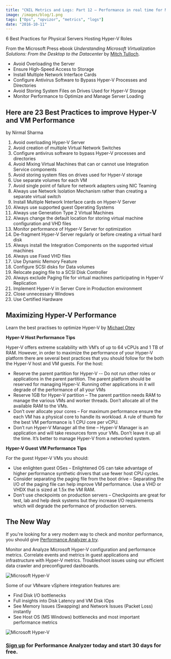 ```yaml
---
title: "CNIL Metrics and Logs: Part 12 – Performance in real time for Microsoft Hyper-V"
image: /images/blog/1.png
tags: ["Ops", "opvizor", "metrics", "logs"]
date: "2016-10-11"
---
```


6 Best Practices for Physical Servers Hosting Hyper-V Roles

From the Microsoft Press ebook _Understanding Microsoft Virtualization Solutions: From the Desktop to the Datacenter_ by [Mitch Tulloch](http://mtit.com/).

- Avoid Overloading the Server
- Ensure High-Speed Access to Storage
- Install Multiple Network Interface Cards
- Configure Antivirus Software to Bypass Hyper-V Processes and Directories
- Avoid Storing System Files on Drives Used for Hyper-V Storage
- Monitor Performance to Optimize and Manage Server Loading

## Here are 23 Best Practices to improve Hyper-V and VM Performance

by Nirmal Sharma

1. Avoid overloading Hyper-V Server
2. Avoid creation of multiple Virtual Network Switches
3. Configure antivirus software to bypass Hyper-V processes and directories
4. Avoid Mixing Virtual Machines that can or cannot use Integration Service components
5. Avoid storing system files on drives used for Hyper-V storage
6. Use separate volumes for each VM
7. Avoid single point of failure for network adapters using NIC Teaming
8. Always use Network Isolation Mechanism rather than creating a separate virtual switch
9. Install Multiple Network Interface cards on Hyper-V Server
10. Always use supported guest Operating Systems
11. Always use Generation Type 2 Virtual Machines
12. Always change the default location for storing virtual machine configuration and VHD files
13. Monitor performance of Hyper-V Server for optimization
14. De-fragment Hyper-V Server regularly or before creating a virtual hard disk
15. Always install the Integration Components on the supported virtual machines
16. Always use Fixed VHD files
17. Use Dynamic Memory Feature
18. Configure SCSI disks for Data volumes
19. Relocate paging file to a SCSI Disk Controller
20. Always exclude Paging file for virtual machines participating in Hyper-V Replication
21. Implement Hyper-V in Server Core in Production environment
22. Close unnecessary Windows
23. Use Certified Hardware

## Maximizing Hyper-V Performance

Learn the best practises to optimize Hyper-V by [Michael Otey](http://windowsitpro.com/author/michael-otey)

**Hyper-V Host Performance Tips**

Hyper-V offers extreme scalability with VM’s of up to 64 vCPUs and 1 TB of RAM. However, in order to maximize the performance of your Hyper-V platform there are several best practices that you should follow for the both the Hyper-V host and VM guests. For the host:

- Reserve the parent partition for Hyper-V -- Do not run other roles or applications in the parent partition. The parent platform should be reserved for managing Hyper-V. Running other applications in it will degrade of the performance of all your VMs
- Reserve 1GB for Hyper-V partition – The parent partition needs RAM to manage the various VMs and worker threads. Don’t allocate all of the available RAM to the VMs.
- Don’t over allocate your cores – For maximum performance ensure the each VM has a physical core to handle its workload. A rule of thumb for the best VM performance is 1 CPU core per vCPU.
- Don’t run Hyper-V Manager all the time – Hyper-V Manager is an application and will take resources form your VMs. Don’t leave it up all the time. It’s better to manage Hyper-V from a networked system.

**Hyper-V Guest VM Performance Tips**

For the guest Hyper-V VMs you should:

- Use enlighten guest OSes – Enlightened OS can take advantage of higher performance synthetic drivers that use fewer host CPU cycles.
- Consider separating the paging file from the boot drive – Separating the I/O of the paging file can help improve VM performance. Use a VHD or VHDX that is sized at 1.5x the VM RAM.
- Don’t use checkpoints on production servers – Checkpoints are great for test, lab and help desk systems but they increase I/O requirements which will degrade the performance of production servers.

## The New Way

If you're looking for a very modern way to check and monitor performance, you should give [Performance Analyzer a try](http://try.opvizor.com/perfanalyzer/).

Monitor and Analyze Microsoft Hyper-V configuration and performance metrics. Correlate events and metrics in guest applications and infrastructure with Hyper-V metrics. Troubleshoot issues using our efficient data crawler and preconfigured dashboards.

![Microsoft Hyper-V](/images/blog/1.png)

Some of our VMware vSphere integration features are:

- Find Disk I/O bottlenecks
- Full insights into Disk Latency and VM Disk IOps
- See Memory Issues (Swapping) and Network Issues (Packet Loss) instantly
- See Host OS (MS Windows) bottlenecks and most important performance metrics

![Microsoft Hyper-V](/images/blog/2.png)

### [Sign up](http://try.opvizor.com/perfanalyzer/) for Performance Analyzer today and start 30 days for free.
